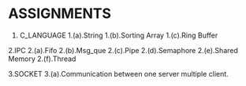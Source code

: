 # ASSIGNMENTS
1. C_LANGUAGE
  1.(a).String
  1.(b).Sorting Array
  1.(c).Ring Buffer
  
2.IPC
  2.(a).Fifo
  2.(b).Msg_que
  2.(c).Pipe
  2.(d).Semaphore
  2.(e).Shared Memory
  2.(f).Thread
  
3.SOCKET
  3.(a).Communication between one server multiple client.
